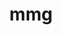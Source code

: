 ---
title: "mmg"
layout: cache
categories: [package, develop]
meta: {"versions": ["5.7.1", "5.7.3"], "compilers": ["gcc@=11.4.0"], "oss": ["ubuntu22.04"], "platforms": ["linux"], "targets": ["x86_64_v3"], "stacks": ["e4s", "root"], "num_specs": 8, "num_specs_by_stack": {"e4s": 8, "root": 8}}
spec_details: [{"hash": "isr66bo5ngxisus6cdjxvkgxtvmkfocn", "compiler": "gcc@=11.4.0", "versions": ["5.7.1"], "os": "ubuntu22.04", "platform": "linux", "target": "x86_64_v3", "variants": ["build_system=cmake", "build_type=Release", "~doc", "generator=make", "~ipo", "+scotch", "+shared", "~vtk"], "stacks": ["e4s", "root"], "size": "-", "tarball": "https://binaries.spack.io/develop/build_cache/linux-ubuntu22.04-x86_64_v3/gcc-11.4.0/mmg-5.7.1/linux-ubuntu22.04-x86_64_v3-gcc-11.4.0-mmg-5.7.1-isr66bo5ngxisus6cdjxvkgxtvmkfocn.spack"}, {"hash": "4636ttzjhfddez2kexrumrklsnai3rit", "compiler": "gcc@=11.4.0", "versions": ["5.7.1"], "os": "ubuntu22.04", "platform": "linux", "target": "x86_64_v3", "variants": ["build_system=cmake", "build_type=Release", "~doc", "generator=make", "~ipo", "+scotch", "+shared", "~vtk"], "stacks": ["e4s", "root"], "size": "-", "tarball": "https://binaries.spack.io/develop/build_cache/linux-ubuntu22.04-x86_64_v3/gcc-11.4.0/mmg-5.7.1/linux-ubuntu22.04-x86_64_v3-gcc-11.4.0-mmg-5.7.1-4636ttzjhfddez2kexrumrklsnai3rit.spack"}, {"hash": "nahzomffslm4qxj2ltdnveokrfp5rsef", "compiler": "gcc@=11.4.0", "versions": ["5.7.1"], "os": "ubuntu22.04", "platform": "linux", "target": "x86_64_v3", "variants": ["build_system=cmake", "build_type=Release", "~doc", "generator=make", "~ipo", "+scotch", "+shared", "~vtk"], "stacks": ["e4s", "root"], "size": "-", "tarball": "https://binaries.spack.io/develop/build_cache/linux-ubuntu22.04-x86_64_v3/gcc-11.4.0/mmg-5.7.1/linux-ubuntu22.04-x86_64_v3-gcc-11.4.0-mmg-5.7.1-nahzomffslm4qxj2ltdnveokrfp5rsef.spack"}, {"hash": "uvvafms5g5twkwz3dvzhtyz62bdgcifm", "compiler": "gcc@=11.4.0", "versions": ["5.7.3"], "os": "ubuntu22.04", "platform": "linux", "target": "x86_64_v3", "variants": ["build_system=cmake", "build_type=Release", "~doc", "generator=make", "~ipo", "+scotch", "+shared", "~vtk"], "stacks": ["e4s", "root"], "size": "-", "tarball": "https://binaries.spack.io/develop/build_cache/linux-ubuntu22.04-x86_64_v3/gcc-11.4.0/mmg-5.7.3/linux-ubuntu22.04-x86_64_v3-gcc-11.4.0-mmg-5.7.3-uvvafms5g5twkwz3dvzhtyz62bdgcifm.spack"}, {"hash": "pmyh6yowi67bs3oxoo5fu2ykeoejxxmf", "compiler": "gcc@=11.4.0", "versions": ["5.7.1"], "os": "ubuntu22.04", "platform": "linux", "target": "x86_64_v3", "variants": ["build_system=cmake", "build_type=Release", "~doc", "generator=make", "~ipo", "+scotch", "+shared", "~vtk"], "stacks": ["e4s", "root"], "size": "-", "tarball": "https://binaries.spack.io/develop/build_cache/linux-ubuntu22.04-x86_64_v3/gcc-11.4.0/mmg-5.7.1/linux-ubuntu22.04-x86_64_v3-gcc-11.4.0-mmg-5.7.1-pmyh6yowi67bs3oxoo5fu2ykeoejxxmf.spack"}, {"hash": "twfmfsa5tws6utiyvesgnfhfcsoaeqwi", "compiler": "gcc@=11.4.0", "versions": ["5.7.1"], "os": "ubuntu22.04", "platform": "linux", "target": "x86_64_v3", "variants": ["build_system=cmake", "build_type=Release", "~doc", "generator=make", "~ipo", "+scotch", "+shared", "~vtk"], "stacks": ["e4s", "root"], "size": "-", "tarball": "https://binaries.spack.io/develop/build_cache/linux-ubuntu22.04-x86_64_v3/gcc-11.4.0/mmg-5.7.1/linux-ubuntu22.04-x86_64_v3-gcc-11.4.0-mmg-5.7.1-twfmfsa5tws6utiyvesgnfhfcsoaeqwi.spack"}, {"hash": "omjg2uxe4kouyqlohzybxeoc6s4ppisz", "compiler": "gcc@=11.4.0", "versions": ["5.7.1"], "os": "ubuntu22.04", "platform": "linux", "target": "x86_64_v3", "variants": ["build_system=cmake", "build_type=Release", "~doc", "generator=make", "~ipo", "+scotch", "+shared", "~vtk"], "stacks": ["e4s", "root"], "size": "-", "tarball": "https://binaries.spack.io/develop/build_cache/linux-ubuntu22.04-x86_64_v3/gcc-11.4.0/mmg-5.7.1/linux-ubuntu22.04-x86_64_v3-gcc-11.4.0-mmg-5.7.1-omjg2uxe4kouyqlohzybxeoc6s4ppisz.spack"}, {"hash": "tc52wutb25tvysvmy3y4rogkne267h3i", "compiler": "gcc@=11.4.0", "versions": ["5.7.1"], "os": "ubuntu22.04", "platform": "linux", "target": "x86_64_v3", "variants": ["build_system=cmake", "build_type=Release", "~doc", "generator=make", "~ipo", "+scotch", "+shared", "~vtk"], "stacks": ["e4s", "root"], "size": "-", "tarball": "https://binaries.spack.io/develop/build_cache/linux-ubuntu22.04-x86_64_v3/gcc-11.4.0/mmg-5.7.1/linux-ubuntu22.04-x86_64_v3-gcc-11.4.0-mmg-5.7.1-tc52wutb25tvysvmy3y4rogkne267h3i.spack"}]
---